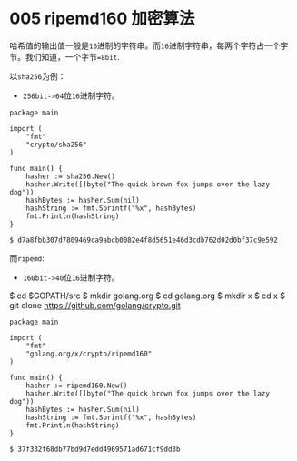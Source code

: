 # 005 ripemd160 加密算法

哈希值的输出值一般是`16`进制的字符串。而`16`进制字符串，每两个字符占一个字节。我们知道，一个字节`=8bit`. 

以`sha256`为例： 
- `256bit->64`位`16`进制字符。 


```
package main

import (
	"fmt"
	"crypto/sha256"
)

func main() {
	hasher := sha256.New()
	hasher.Write([]byte("The quick brown fox jumps over the lazy dog"))
	hashBytes := hasher.Sum(nil)
	hashString := fmt.Sprintf("%x", hashBytes)
	fmt.Println(hashString)
}
```

```
$ d7a8fbb307d7809469ca9abcb0082e4f8d5651e46d3cdb762d02d0bf37c9e592
```






而`ripemd`: 
- `160bit->40`位`16`进制字符。

$ cd $GOPATH/src
$ mkdir golang.org
$ cd golang.org
$ mkdir x
$ cd x
$ git clone https://github.com/golang/crypto.git



```
package main

import (
	"fmt"
	"golang.org/x/crypto/ripemd160"
)

func main() {
	hasher := ripemd160.New()
	hasher.Write([]byte("The quick brown fox jumps over the lazy dog"))
	hashBytes := hasher.Sum(nil)
	hashString := fmt.Sprintf("%x", hashBytes)
	fmt.Println(hashString)
}
```

```
$ 37f332f68db77bd9d7edd4969571ad671cf9dd3b
```



